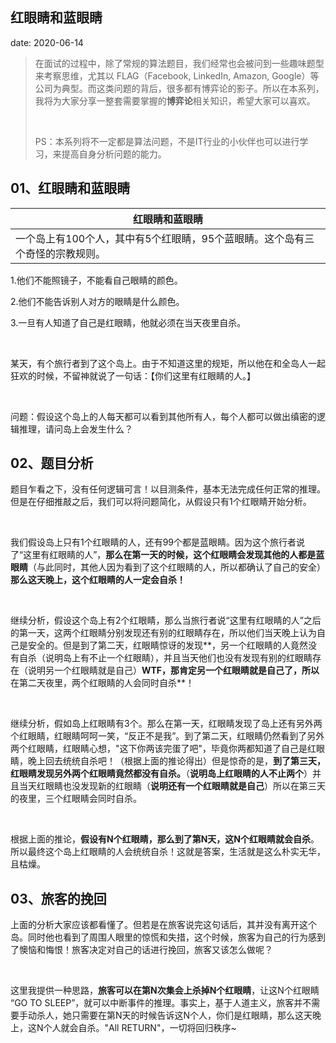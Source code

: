  
##	红眼睛和蓝眼睛
date:	2020-06-14
 

> 在面试的过程中，除了常规的算法题目，我们经常也会被问到一些趣味题型来考察思维，尤其以 FLAG（Facebook, LinkedIn, Amazon, Google）等公司为典型。而这类问题的背后，很多都有博弈论的影子。所以在本系列，我将为大家分享一整套需要掌握的**博弈论**相关知识，希望大家可以喜欢。
>
> <br/>
>
> PS：本系列将不一定都是算法问题，不是IT行业的小伙伴也可以进行学习，来提高自身分析问题的能力。

## 01、红眼睛和蓝眼睛

| 红眼睛和蓝眼睛                                               |
| ------------------------------------------------------------ |
| 一个岛上有100个人，其中有5个红眼睛，95个蓝眼睛。这个岛有三个奇怪的宗教规则。 |

1.他们不能照镜子，不能看自己眼睛的颜色。

2.他们不能告诉别人对方的眼睛是什么颜色。

3.一旦有人知道了自己是红眼睛，他就必须在当天夜里自杀。

<br/>

某天，有个旅行者到了这个岛上。由于不知道这里的规矩，所以他在和全岛人一起狂欢的时候，不留神就说了一句话：【你们这里有红眼睛的人。】

<br/>

问题：假设这个岛上的人每天都可以看到其他所有人，每个人都可以做出缜密的逻辑推理，请问岛上会发生什么？

## 02、题目分析

题目乍看之下，没有任何逻辑可言！以目测条件，基本无法完成任何正常的推理。但是在仔细推敲之后，我们可以将问题简化，从假设只有1个红眼睛开始分析。

<br/>

我们假设岛上只有1个红眼睛的人，还有99个都是蓝眼睛。因为这个旅行者说了“这里有红眼睛的人”，**那么在第一天的时候，这个红眼睛会发现其他的人都是蓝眼睛**（与此同时，其他人因为看到了这个红眼睛的人，所以都确认了自己的安全）**那么这天晚上，这个红眼睛的人一定会自杀！**

<br/>

继续分析，假设这个岛上有2个红眼睛，那么当旅行者说“这里有红眼睛的人”之后的第一天，这两个红眼睛分别发现还有别的红眼睛存在，所以他们当天晚上认为自己是安全的。但是到了第二天，红眼睛惊讶的发现**，另一个红眼睛的人竟然没有自杀（说明岛上有不止一个红眼睛），并且当天他们也没有发现有别的红眼睛存在（说明另一个红眼睛就是自己）**WTF，那肯定另一个红眼睛就是自己了，所以**在第二天夜里，两个红眼睛的人会同时自杀**！

<br/>

继续分析，假如岛上红眼睛有3个。那么在第一天，红眼睛发现了岛上还有另外两个红眼睛，红眼睛呵呵一笑，“反正不是我”。到了第二天，红眼睛仍然看到了另外两个红眼睛，红眼睛心想，"这下你两该完蛋了吧"，毕竟你两都知道了自己是红眼睛，晚上回去统统自杀吧！（根据上面的推论得出）但是惊奇的是，**到了第三天，红眼睛发现另外两个红眼睛竟然都没有自杀。**（**说明岛上红眼睛的人不止两个**）并且当天红眼睛也没发现新的红眼睛（**说明还有一个红眼睛就是自己**）所以在第三天的夜里，三个红眼睛会同时自杀。

<br/>

根据上面的推论，**假设有N个红眼睛，那么到了第N天，这N个红眼睛就会自杀**。所以最终这个岛上红眼睛的人会统统自杀！这就是答案，生活就是这么朴实无华，且枯燥。

## 03、旅客的挽回

上面的分析大家应该都看懂了。但若是在旅客说完这句话后，其并没有离开这个岛。同时他也看到了周围人眼里的惊慌和失措，这个时候，旅客为自己的行为感到了懊恼和悔恨！旅客决定对自己的话进行挽回，旅客又该怎么做呢？

<br/>

这里我提供一种思路，**旅客可以在第N次集会上杀掉N个红眼睛**，让这N个红眼睛 “GO TO SLEEP”，就可以中断事件的推理。事实上，基于人道主义，旅客并不需要手动杀人，她只需要在第N天的时候告诉这N个人，你们是红眼睛，那么这天晚上，这N个人就会自杀。"All RETURN"，一切将回归秩序~

<br/>
